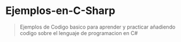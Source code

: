 # Ejemplos-en-C-Sharp
> Ejemplos de Codigo basico para aprender y practicar añadiendo codigo sobre el lenguaje de programacion en C# 
